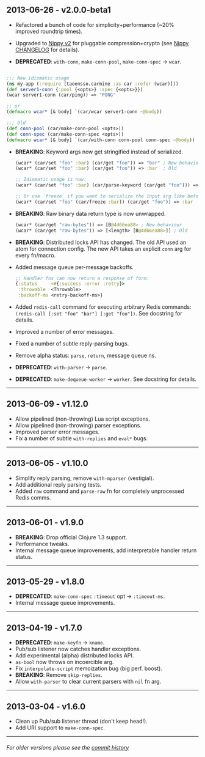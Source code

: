 ## 2013-06-26 - v2.0.0-beta1

  * Refactored a bunch of code for simplicity+performance (~20% improved roundtrip times).

  * Upgraded to [Nippy v2][Nippy GitHub] for pluggable compression+crypto (see [Nippy CHANGELOG][Nippy CHANGELOG] for details).

  * **DEPRECATED**: `with-conn`, `make-conn-pool`, `make-conn-spec` -> `wcar`.
  ```clojure

  ;;; New idiomatic usage
  (ns my-app (:require [taoensso.carmine :as car :refer (wcar)]))
  (def server1-conn {:pool {<opts>} :spec {<opts>}})
  (wcar server1-conn (car/ping)) => "PONG"

  ;; or
  (defmacro wcar* [& body] `(car/wcar server1-conn ~@body))

  ;;; Old
  (def conn-pool (car/make-conn-pool <opts>))
  (def conn-spec (car/make-conn-spec <opts>))
  (defmacro wcar* [& body] `(car/with-conn conn-pool conn-spec ~@body))
  ```

  * **BREAKING**: Keyword args now get stringified instead of serialized.
    ```clojure
    (wcar* (car/set "foo" :bar) (car/get "foo")) => "bar" ; New behaviour
    (wcar* (car/set "foo" :bar) (car/get "foo")) => :bar  ; Old

    ;; Idiomatic usage is now:
    (wcar* (car/set "foo" :bar) (car/parse-keyword (car/get "foo"))) => :bar

    ;; Or use `freeze` if you want to serialize the input arg like before:
    (wcar* (car/set "foo" (car/freeze :bar)) (car/get "foo")) => :bar
    ```

  * **BREAKING**: Raw binary data return type is now unwrapped.
    ```clojure
    (wcar* (car/get "raw-bytes")) => [B@4d66ea88> ; New behaviour
    (wcar* (car/get "raw-bytes")) => [<length> [B@4d66ea88>]] ; Old
    ```

  * **BREAKING**: Distributed locks API has changed.
    The old API used an atom for connection config. The new API takes an explicit `conn` arg for every fn/macro.

  * Added message queue per-message backoffs.
    ```clojure
    ;; Handler fns can now return a response of form:
    {:status     <#{:success :error :retry}>
     :throwable  <Throwable>
     :backoff-ms <retry-backoff-ms>}
    ```

  * Added `redis-call` command for executing arbitrary Redis commands: `(redis-call [:set "foo" "bar"] [:get "foo"])`. See docstring for details.

  * Improved a number of error messages.

  * Fixed a number of subtle reply-parsing bugs.

  * Remove alpha status: `parse`, `return`, message queue ns.

  * **DEPRECATED**: `with-parser` -> `parse`.

  * **DEPRECATED**: `make-dequeue-worker` -> `worker`. See docstring for details.

----

## 2013-06-09 - v1.12.0

  * Allow pipelined (non-throwing) Lua script exceptions.
  * Allow pipelined (non-throwing) parser exceptions.
  * Improved parser error messages.
  * Fix a number of subtle `with-replies` and `eval*` bugs.

----

## 2013-06-05 - v1.10.0

  * Simplify reply parsing, remove `with-mparser` (vestigial).
  * Add additional reply parsing tests.
  * Added `raw` command and `parse-raw` fn for completely unprocessed Redis comms.

----

## 2013-06-01 - v1.9.0

  * **BREAKING**: Drop official Clojure 1.3 support.
  * Performance tweaks.
  * Internal message queue improvements, add interpretable handler return status.

----

## 2013-05-29 - v1.8.0

  * **DEPRECATED**: `make-conn-spec` `:timeout` opt -> `:timeout-ms`.
  * Internal message queue improvements.

----

## 2013-04-19 - v1.7.0

  * **DEPRECATED**: `make-keyfn` -> `kname`.
  * Pub/sub listener now catches handler exceptions.
  * Add experimental (alpha) distributed locks API.
  * `as-bool` now throws on incoercible arg.
  * Fix `interpolate-script` memoization bug (big perf. boost).
  * **BREAKING**: Remove `skip-replies`.
  * Allow `with-parser` to clear current parsers with `nil` fn arg.

----

## 2013-03-04 - v1.6.0

  * Clean up Pub/sub listener thread (don't keep head!).
  * Add URI support to `make-conn-spec`.

----

###### For older versions please see the [commit history][]

[commit history]: https://github.com/ptaoussanis/carmine/commits/master
[API docs]: http://ptaoussanis.github.io/carmine
[Nippy GitHub]: https://github.com/ptaoussanis/nippy
[Nippy CHANGELOG]: https://github.com/ptaoussanis/carmine/blob/master/CHANGELOG.md
[Nippy API docs]: http://ptaoussanis.github.io/nippy
[Taoensso libs]: https://www.taoensso.com/clojure-libraries